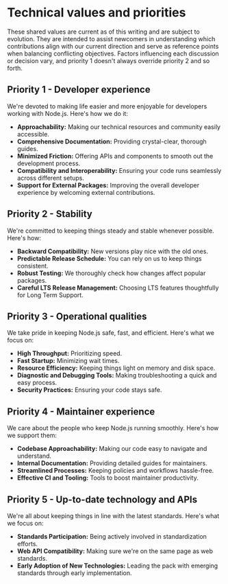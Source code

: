 # Technical values and priorities

These shared values are current as of this writing and are subject to evolution. They are intended to assist
newcomers in understanding which contributions align with our current direction and serve as reference points
when balancing conflicting objectives. Factors influencing each discussion or decision vary, and priority 1
doesn't always override priority 2 and so forth.

## Priority 1 - Developer experience

We're devoted to making life easier and more enjoyable for developers working with Node.js. Here's how we do it:

* **Approachability:** Making our technical resources and community easily accessible.
* **Comprehensive Documentation:** Providing crystal-clear, thorough guides.
* **Minimized Friction:** Offering APIs and components to smooth out the development process.
* **Compatibility and Interoperability:** Ensuring your code runs seamlessly across different setups.
* **Support for External Packages:** Improving the overall developer experience by welcoming external contributions.

## Priority 2 - Stability

We're committed to keeping things steady and stable whenever possible. Here's how:

* **Backward Compatibility:** New versions play nice with the old ones.
* **Predictable Release Schedule:** You can rely on us to keep things consistent.
* **Robust Testing:** We thoroughly check how changes affect popular packages.
* **Careful LTS Release Management:** Choosing LTS features thoughtfully for Long Term Support.

## Priority 3 - Operational qualities

We take pride in keeping Node.js safe, fast, and efficient. Here's what we focus on:

* **High Throughput:** Prioritizing speed.
* **Fast Startup:** Minimizing wait times.
* **Resource Efficiency:** Keeping things light on memory and disk space.
* **Diagnostic and Debugging Tools:** Making troubleshooting a quick and easy process.
* **Security Practices:** Ensuring your code stays safe.

## Priority 4 - Maintainer experience

We care about the people who keep Node.js running smoothly. Here's how we support them:

* **Codebase Approachability:** Making our code easy to navigate and understand.
* **Internal Documentation:** Providing detailed guides for maintainers.
* **Streamlined Processes:** Keeping policies and workflows hassle-free.
* **Effective CI and Tooling:** Tools to boost maintainer productivity.

## Priority 5 - Up-to-date technology and APIs

We're all about keeping things in line with the latest standards. Here's what we focus on:

* **Standards Participation:** Being actively involved in standardization efforts.
* **Web API Compatibility:** Making sure we're on the same page as web standards.
* **Early Adoption of New Technologies:** Leading the pack with emerging standards through early implementation.
